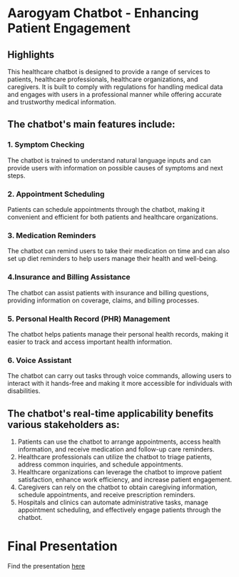 # Aarogyam Chatbot - Enhancing Patient Engagement


## Highlights

This healthcare chatbot is designed to provide a range of services to patients, healthcare professionals, healthcare organizations, and caregivers.
It is built to comply with regulations for handling medical data and engages with users in a professional manner while offering accurate and trustworthy medical information. 

## The chatbot's main features include:

### 1. Symptom Checking
  The chatbot is trained to understand natural language inputs and can provide users with information on possible causes of symptoms and next steps.

### 2. Appointment Scheduling
  Patients can schedule appointments through the chatbot, making it convenient and efficient for both patients and healthcare organizations.

### 3. Medication Reminders
  The chatbot can remind users to take their medication on time and can also set up diet reminders to help users manage their health and well-being.
  
### 4.Insurance and Billing Assistance
  The chatbot can assist patients with insurance and billing questions, providing information on coverage, claims, and billing processes.

### 5. Personal Health Record (PHR) Management
  The chatbot helps patients manage their personal health records, making it easier to track and access important health information.

### 6. Voice Assistant
  The chatbot can carry out tasks through voice commands, allowing users to interact with it hands-free and making it more accessible for individuals with disabilities.

## The chatbot's real-time applicability benefits various stakeholders as:

 1. Patients can use the chatbot to arrange appointments, access health information, and receive medication and follow-up care reminders.
 2. Healthcare professionals can utilize the chatbot to triage patients, address common inquiries, and schedule appointments.
 3. Healthcare organizations can leverage the chatbot to improve patient satisfaction, enhance work efficiency, and increase patient engagement.
 4. Caregivers can rely on the chatbot to obtain caregiving information, schedule appointments, and receive prescription reminders.
 5. Hospitals and clinics can automate administrative tasks, manage appointment scheduling, and effectively engage patients through the chatbot.


# Final Presentation
Find the presentation [here](https://docs.google.com/presentation/d/12xTz85IsvMKU6A_qefoqQq1lo30onIdeVskEgCSR3AI/edit?usp=sharing)
